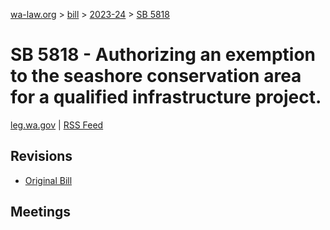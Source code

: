 [wa-law.org](/) > [bill](/bill/) > [2023-24](/bill/2023-24/) > [SB 5818](/bill/2023-24/sb/5818/)

# SB 5818 - Authorizing an exemption to the seashore conservation area for a qualified infrastructure project.
[leg.wa.gov](https://app.leg.wa.gov/billsummary?BillNumber=5818&Year=2023&Initiative=false) | [RSS Feed](./rss.xml)

## Revisions
* [Original Bill](1/)

## Meetings